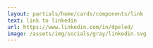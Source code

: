 ```yaml
---
layout: partials/home/cards/components/link
text: link to linkedin
url: https://www.linkedin.com/in/dpeled/
image: /assets/img/socials/gray/linkedin.svg
---
```

